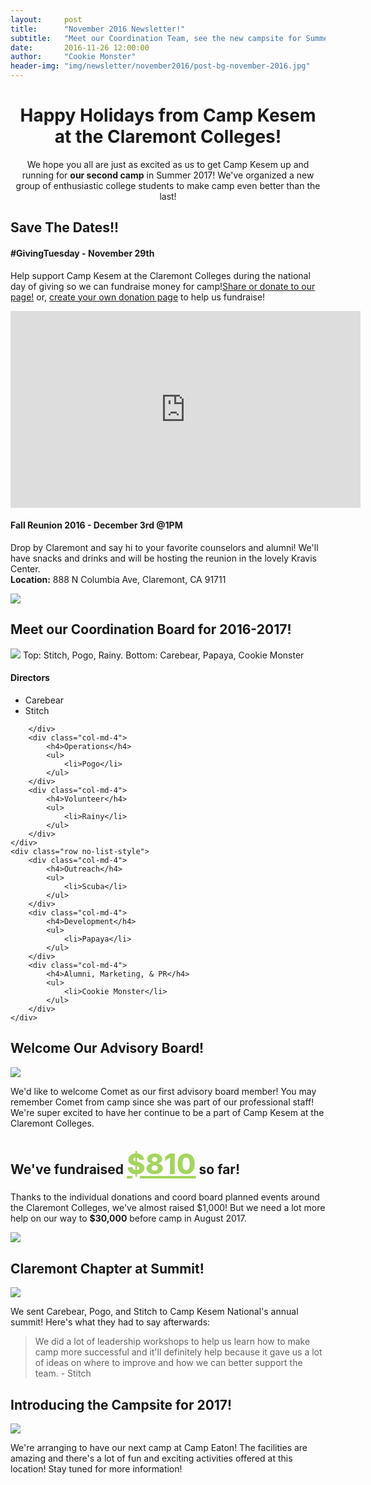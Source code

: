 ```yaml
---
layout:     post
title:      "November 2016 Newsletter!"
subtitle:   "Meet our Coordination Team, see the new campsite for Summer 2017, and more!"
date:       2016-11-26 12:00:00
author:     "Cookie Monster"
header-img: "img/newsletter/november2016/post-bg-november-2016.jpg"
---
```


<h1 style="text-align: center;">Happy Holidays from Camp Kesem at the Claremont Colleges!</h1>
<p style="text-align: center;">We hope you all are just as excited as us to get Camp Kesem up and running for <strong>our second camp</strong> in Summer 2017! We've organized a new group of enthusiastic college students to make camp even better than the last!</p>

<div class="green-box">
    <h2 class="section-heading">Save The Dates!!</h2>
    <div class="row">
        <div class="col-md-6">
            <h4>#GivingTuesday - November 29th</h4>
            <p>Help support Camp Kesem at the Claremont Colleges during the national day of giving so we can fundraise money for camp!<a href="https://donate.kesem.org/fundraise?fcid=766838">Share or donate to our page!</a> or, <a href="https://donate.kesem.org/fundraise?fcid=766838">create your own donation page</a> to help us fundraise!</p>
            <iframe width="560" height="315" src="https://www.youtube.com/embed/fLcAnQ3LNzM" frameborder="0" allowfullscreen></iframe>
        </div>
        <div class="col-md-6 img-center">
            <h4>Fall Reunion 2016 - December 3rd @1PM</h4>
            <p>Drop by Claremont and say hi to your favorite counselors and alumni! We'll have snacks and drinks and will be hosting the reunion in the lovely Kravis Center. 
            <br>
            <span style="font-size: 14px;"><strong>Location:</strong>  888 N Columbia Ave, Claremont, CA 91711</span>
            </p>
            <img src="/img/newsletter/november2016/kravis-cube.jpg">
        </div>
    </div>
</div>
<div class="margin-b-20">
    <h2 class="section-heading">Meet our Coordination Board for 2016-2017!</h2>
    <img src="/img/newsletter/november2016/coordboard.jpg">
    <span class="caption text-muted">Top: Stitch, Pogo, Rainy. Bottom: Carebear, Papaya, Cookie Monster</span>
    <div class="row no-list-style">
        <div class="col-md-4">
            <h4>Directors</h4>
            <ul>
                <li>Carebear</li>
                <li>Stitch</li>
            </ul>

        </div>
        <div class="col-md-4">
            <h4>Operations</h4>
            <ul>
                <li>Pogo</li>
            </ul>
        </div>
        <div class="col-md-4">
            <h4>Volunteer</h4>
            <ul>
                <li>Rainy</li>
            </ul>
        </div>
    </div>
    <div class="row no-list-style">
        <div class="col-md-4">
            <h4>Outreach</h4>
            <ul>
                <li>Scuba</li>
            </ul>
        </div>
        <div class="col-md-4">
            <h4>Development</h4>
            <ul>
                <li>Papaya</li>
            </ul>
        </div>
        <div class="col-md-4">
            <h4>Alumni, Marketing, & PR</h4>
            <ul>
                <li>Cookie Monster</li>
            </ul>
        </div>
    </div>
</div>
<div class="row">
    <div class="col-md-7 green-box">
        <h2 class="section-heading">Welcome Our Advisory Board!</h2>
        <div class="row">
                <img src="/img/newsletter/november2016/comet-advisory-board.jpg">
        </div>
        <p>We'd like to welcome Comet as our first advisory board member! You may remember Comet from camp since she was part of our professional staff! We're super excited to have her continue to be a part of Camp Kesem at the Claremont Colleges.</p>
    </div>
    <div class="col-md-5 left-margin blue-box">
        <h2 class="section-heading">We've fundraised <span style="font-weight: 800; color: #a4d55d; font-size: 45px; text-decoration: underline;">$810</span> so far!</h2>
        <p>Thanks to the individual donations and coord board planned events around the Claremont Colleges, we've almost raised $1,000! But we need a lot more help on our way to <strong>$30,000</strong> before camp in August 2017.</p>
        <img src="/img/newsletter/november2016/thermometer.jpg">
    </div>
</div>
<h2 class="section-heading">Claremont Chapter at Summit!</h2>
<div class="row">
    <div class="col-md-8 col-md-offset-2">
        <img src="/img/newsletter/november2016/summit.jpg">
    </div>
</div>
<p>We sent Carebear, Pogo, and Stitch to Camp Kesem National's annual summit! Here's what they had to say afterwards:</p>
<blockquote>We did a lot of leadership workshops to help us learn how to make camp more successful and it'll definitely help because it gave us a lot of ideas on where to improve and how we can better support the team. - Stitch</blockquote>
<div class="green-box">
    <h2 class="section-heading">Introducing the Campsite for 2017!</h2>
    <img src="/img/newsletter/november2016/campeaton.jpg">
    <p>We're arranging to have our next camp at Camp Eaton! The facilities are amazing and there's a lot of fun and exciting activities offered at this location! Stay tuned for more information!</p>
</div>